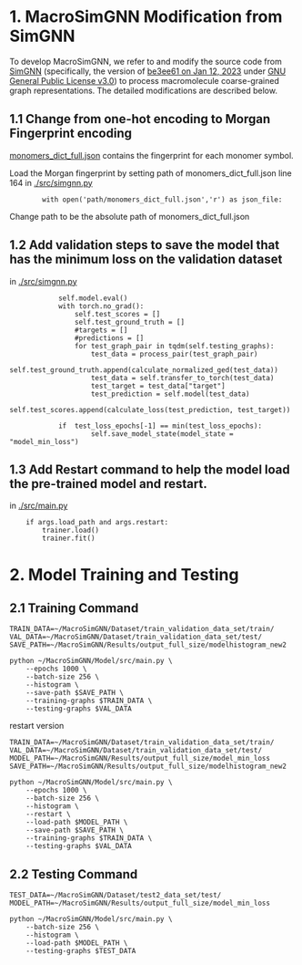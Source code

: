 # 1. MacroSimGNN Modification from SimGNN
To develop MacroSimGNN, we refer to and modify the source code from [SimGNN](https://github.com/benedekrozemberczki/SimGNN) (specifically, the version of [be3ee61 on Jan 12, 2023](https://github.com/benedekrozemberczki/SimGNN/tree/be3ee6193a7c286336260f6479a6aee8bdc56f8c) under [GNU General Public License v3.0](https://github.com/benedekrozemberczki/SimGNN/blob/master/LICENSE)) to process macromolecule coarse-grained graph representations. The detailed modifications are described below.

## 1.1 Change from one-hot encoding to Morgan Fingerprint encoding
[monomers_dict_full.json](./monomers_dict_full.json) contains the fingerprint for each monomer symbol.

Load the Morgan fingerprint by setting path of monomers_dict_full.json
line 164 in [./src/simgnn.py](./src/simgnn.py)
```
        with open('path/monomers_dict_full.json','r') as json_file:
```
Change path to be the absolute path of monomers_dict_full.json

## 1.2 Add validation steps to save the model that has the minimum loss on the validation dataset

in [./src/simgnn.py](./src/simgnn.py)
```
            self.model.eval()
            with torch.no_grad():
                self.test_scores = []
                self.test_ground_truth = []
                #targets = []
                #predictions = []
                for test_graph_pair in tqdm(self.testing_graphs):
                    test_data = process_pair(test_graph_pair)
                    self.test_ground_truth.append(calculate_normalized_ged(test_data))
                    test_data = self.transfer_to_torch(test_data)
                    test_target = test_data["target"]
                    test_prediction = self.model(test_data)
                    self.test_scores.append(calculate_loss(test_prediction, test_target))

            if  test_loss_epochs[-1] == min(test_loss_epochs):
                    self.save_model_state(model_state = "model_min_loss")
```

## 1.3 Add Restart command to help the model load the pre-trained model and restart.
in [./src/main.py](./src/main.py)
```
    if args.load_path and args.restart:
        trainer.load()
        trainer.fit()
```



# 2. Model Training and Testing

## 2.1 Training Command
```
TRAIN_DATA=~/MacroSimGNN/Dataset/train_validation_data_set/train/
VAL_DATA=~/MacroSimGNN/Dataset/train_validation_data_set/test/
SAVE_PATH=~/MacroSimGNN/Results/output_full_size/modelhistogram_new2

python ~/MacroSimGNN/Model/src/main.py \
    --epochs 1000 \
    --batch-size 256 \
    --histogram \
    --save-path $SAVE_PATH \
    --training-graphs $TRAIN_DATA \
    --testing-graphs $VAL_DATA

```

restart version
```
TRAIN_DATA=~/MacroSimGNN/Dataset/train_validation_data_set/train/
VAL_DATA=~/MacroSimGNN/Dataset/train_validation_data_set/test/
MODEL_PATH=~/MacroSimGNN/Results/output_full_size/model_min_loss
SAVE_PATH=~/MacroSimGNN/Results/output_full_size/modelhistogram_new2

python ~/MacroSimGNN/Model/src/main.py \
    --epochs 1000 \
    --batch-size 256 \
    --histogram \
    --restart \
    --load-path $MODEL_PATH \
    --save-path $SAVE_PATH \
    --training-graphs $TRAIN_DATA \
    --testing-graphs $VAL_DATA

```


## 2.2 Testing Command
```
TEST_DATA=~/MacroSimGNN/Dataset/test2_data_set/test/
MODEL_PATH=~/MacroSimGNN/Results/output_full_size/model_min_loss

python ~/MacroSimGNN/Model/src/main.py \
    --batch-size 256 \
    --histogram \
    --load-path $MODEL_PATH \
    --testing-graphs $TEST_DATA

```
